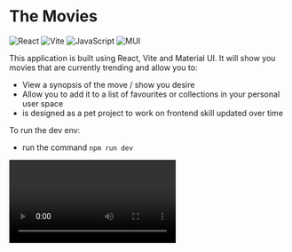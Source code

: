 # The Movies
![React](https://img.shields.io/badge/react-%2320232a.svg?style=for-the-badge&logo=react&logoColor=%2361DAFB)
![Vite](https://img.shields.io/badge/vite-%23646CFF.svg?style=for-the-badge&logo=vite&logoColor=white)
![JavaScript](https://img.shields.io/badge/javascript-%23323330.svg?style=for-the-badge&logo=javascript&logoColor=%23F7DF1E)
![MUI](https://img.shields.io/badge/MUI-%230081CB.svg?style=for-the-badge&logo=mui&logoColor=white)

This application is built using React, Vite and Material UI.
It will show you movies that are currently trending and allow you to:

- View a synopsis of the move / show you desire
- Allow you to add it to a list of favourites or collections in your personal user space
- is designed as a pet project to work on frontend skill updated over time

To run the dev env:
- run the command `npm run dev`

![The Movies](public/video/The-movies.mov)
